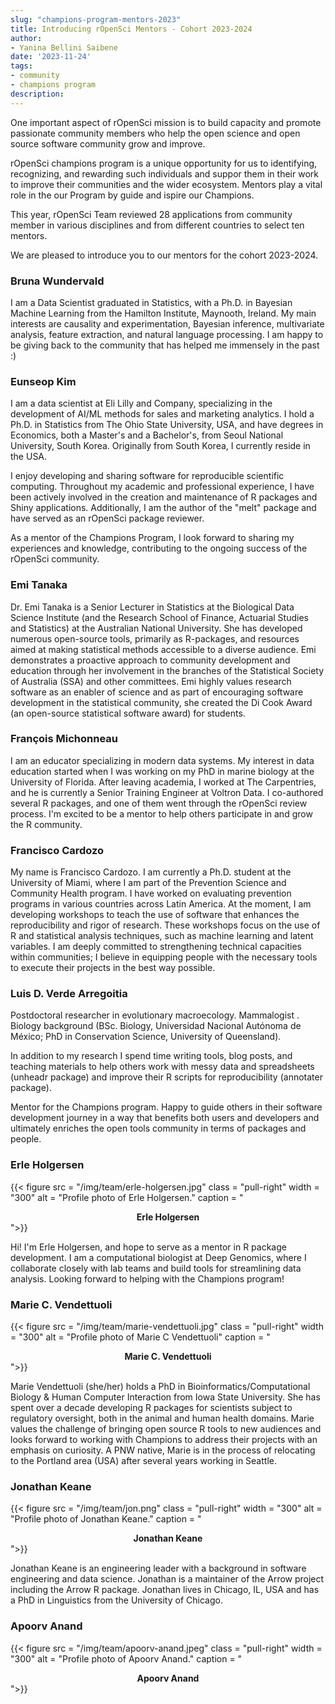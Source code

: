 ```yaml
---
slug: "champions-program-mentors-2023"
title: Introducing rOpenSci Mentors - Cohort 2023-2024
author:
- Yanina Bellini Saibene
date: '2023-11-24'
tags:
- community
- champions program
description: 
---
```


One important aspect of rOpenSci mission is to build capacity and promote passionate community members who help the open science and open source software community grow and improve. 

rOpenSci champions program is a unique opportunity for us to identifying, recognizing, and rewarding such individuals and suppor them in their work to improve their communities and the wider ecosystem.  Mentors play a vital role in the our Program by guide and ispire our Champions. 

This year, rOpenSci Team reviewed 28 applications from community member in various disciplines and from different countries to select ten mentors.

We are pleased to introduce you to our mentors for the cohort 2023-2024.

### Bruna Wundervald

I am a Data Scientist graduated in Statistics, with a Ph.D. in Bayesian Machine Learning from the Hamilton Institute, Maynooth, Ireland. My main interests are causality and experimentation, Bayesian inference, multivariate analysis, feature extraction, and natural language processing. I am happy to be giving back to the community that has helped me immensely in the past :) 

### Eunseop Kim

I am a data scientist at Eli Lilly and Company, specializing in the development of AI/ML methods for sales and marketing analytics. I hold a Ph.D. in Statistics from The Ohio State University, USA, and have degrees in Economics, both a Master's and a Bachelor's, from Seoul National University, South Korea. Originally from South Korea, I currently reside in the USA.

I enjoy developing and sharing software for reproducible scientific computing. Throughout my academic and professional experience, I have been actively involved in the creation and maintenance of R packages and Shiny applications. Additionally, I am the author of the "melt" package and have served as an rOpenSci package reviewer.

As a mentor of the Champions Program, I look forward to sharing my experiences and knowledge, contributing to the ongoing success of the rOpenSci community.


### Emi Tanaka

Dr. Emi Tanaka is a Senior Lecturer in Statistics at the Biological Data Science Institute (and the Research School of Finance, Actuarial Studies and Statistics) at the Australian National University. She has developed numerous open-source tools, primarily as R-packages, and resources aimed at making statistical methods accessible to a diverse audience. Emi demonstrates a proactive approach to community development and education through her involvement in the branches of the Statistical Society of Australia (SSA) and other committees. Emi highly values research software as an enabler of science and as part of encouraging software development in the statistical community, she created the Di Cook Award (an open-source statistical software award) for students.

### François Michonneau

I am an educator specializing in modern data systems. My interest in data education started when I was working on my PhD in marine biology at the University of Florida. After leaving academia, I worked at The Carpentries, and he is currently a Senior Training Engineer at Voltron Data. I co-authored several R packages, and one of them went through the rOpenSci review process. I'm excited to be a mentor to help others participate in and grow the R community.

### Francisco Cardozo

My name is Francisco Cardozo. I am currently a Ph.D. student at the University of Miami, where I am part of the Prevention Science and Community Health program. I have worked on evaluating prevention programs in various countries across Latin America. At the moment, I am developing workshops to teach the use of software that enhances the reproducibility and rigor of research. These workshops focus on the use of R and statistical analysis techniques, such as machine learning and latent variables. I am deeply committed to strengthening technical capacities within communities; I believe in equipping people with the necessary tools to execute their projects in the best way possible.

### Luis D. Verde Arregoitia	

Postdoctoral researcher in evolutionary macroecology. 
Mammalogist . Biology background (BSc. Biology, Universidad Nacional Autónoma de México; PhD in Conservation Science, University of Queensland).

In addition to my research I spend time writing tools, blog posts, and teaching materials to help others work with messy data and spreadsheets (unheadr package) and improve their R scripts for reproducibility (annotater package).

Mentor for the Champions program. Happy to guide others in their software development journey in a way that benefits both users and developers and ultimately enriches the open tools community in terms of packages and people.  

### Erle Holgersen

{{< figure src = "/img/team/erle-holgersen.jpg" class = "pull-right" width = "300" alt = "Profile photo of Erle Holgersen." caption = "<center><strong>Erle Holgersen</strong></center>">}}

Hi! I'm Erle Holgersen, and hope to serve as a mentor in R package development. I am a computational biologist at Deep Genomics, where I collaborate closely with lab teams and build tools for streamlining data analysis. Looking forward to helping with the Champions program!

### Marie C. Vendettuoli	

{{< figure src = "/img/team/marie-vendettuoli.jpg" class = "pull-right" width = "300" alt = "Profile photo of Marie C Vendettuoli" caption = "<center><strong>Marie C. Vendettuoli	</strong></center>">}}

Marie Vendettuoli (she/her) holds a PhD in Bioinformatics/Computational Biology & Human Computer Interaction from Iowa State University. She has spent over a decade developing R packages for scientists subject to regulatory oversight, both in the animal and human health domains. Marie values the challenge of bringing open source R tools to new audiences and looks forward to working with Champions to address their projects with an emphasis on curiosity. A PNW native, Marie is in the process of relocating to the Portland area (USA) after several years working in Seattle.	

### Jonathan Keane
{{< figure src = "/img/team/jon.png" class = "pull-right" width = "300" alt = "Profile photo of Jonathan Keane." caption = "<center><strong>Jonathan Keane</strong></center>">}}

Jonathan Keane is an engineering leader with a background in software
engineering and data science. Jonathan is a maintainer of the Arrow project including the Arrow R package. Jonathan lives in Chicago, IL, USA and has a PhD in Linguistics from the University of Chicago. 

### Apoorv Anand

{{< figure src = "/img/team/apoorv-anand.jpeg" class = "pull-right" width = "300" alt = "Profile photo of Apoorv Anand." caption = "<center><strong>Apoorv Anand</strong></center>">}}
